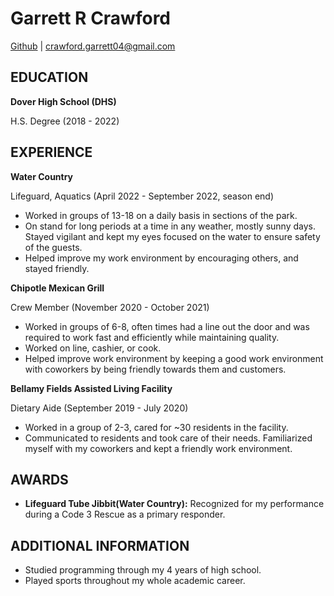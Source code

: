 # Garrett R Crawford
[Github](https://github.com/gorimee) | crawford.garrett04@gmail.com

## EDUCATION
 
**Dover High School (DHS)**

H.S. Degree (2018 - 2022)

 
## EXPERIENCE
 
**Water Country**

Lifeguard, Aquatics (April 2022 - September 2022, season end)

* Worked in groups of 13-18 on a daily basis in sections of the park.
* On stand for long periods at a time in any weather, mostly sunny days.  Stayed vigilant and kept my eyes focused on the water to ensure safety of the guests.
* Helped improve my work environment by encouraging others, and stayed friendly.

**Chipotle Mexican Grill**

Crew Member (November 2020 - October 2021)

* Worked in groups of 6-8, often times had a line out the door and was required to work fast and efficiently while maintaining quality.
* Worked on line, cashier, or cook.
* Helped improve work environment by keeping a good work environment with coworkers by being friendly towards them and customers.

**Bellamy Fields Assisted Living Facility**

Dietary Aide (September 2019 - July 2020)

* Worked in a group of 2-3, cared for ~30 residents in the facility.
* Communicated to residents and took care of their needs.  Familiarized myself with my coworkers and kept a friendly work environment.
 
## AWARDS

* **Lifeguard Tube Jibbit(Water Country):** Recognized for my performance during a Code 3 Rescue as a primary responder. 



## ADDITIONAL INFORMATION

* Studied programming through my 4 years of high school.
* Played sports throughout my whole academic career.